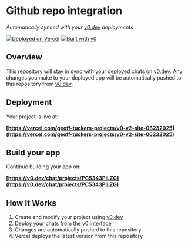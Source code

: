 # Github repo integration

*Automatically synced with your [v0.dev](https://v0.dev) deployments*

[![Deployed on Vercel](https://img.shields.io/badge/Deployed%20on-Vercel-black?style=for-the-badge&logo=vercel)](https://vercel.com/geoff-tuckers-projects/v0-v2-site-06232025)
[![Built with v0](https://img.shields.io/badge/Built%20with-v0.dev-black?style=for-the-badge)](https://v0.dev/chat/projects/PC5343PILZG)

## Overview

This repository will stay in sync with your deployed chats on [v0.dev](https://v0.dev).
Any changes you make to your deployed app will be automatically pushed to this repository from [v0.dev](https://v0.dev).

## Deployment

Your project is live at:

**[https://vercel.com/geoff-tuckers-projects/v0-v2-site-06232025](https://vercel.com/geoff-tuckers-projects/v0-v2-site-06232025)**

## Build your app

Continue building your app on:

**[https://v0.dev/chat/projects/PC5343PILZG](https://v0.dev/chat/projects/PC5343PILZG)**

## How It Works

1. Create and modify your project using [v0.dev](https://v0.dev)
2. Deploy your chats from the v0 interface
3. Changes are automatically pushed to this repository
4. Vercel deploys the latest version from this repository